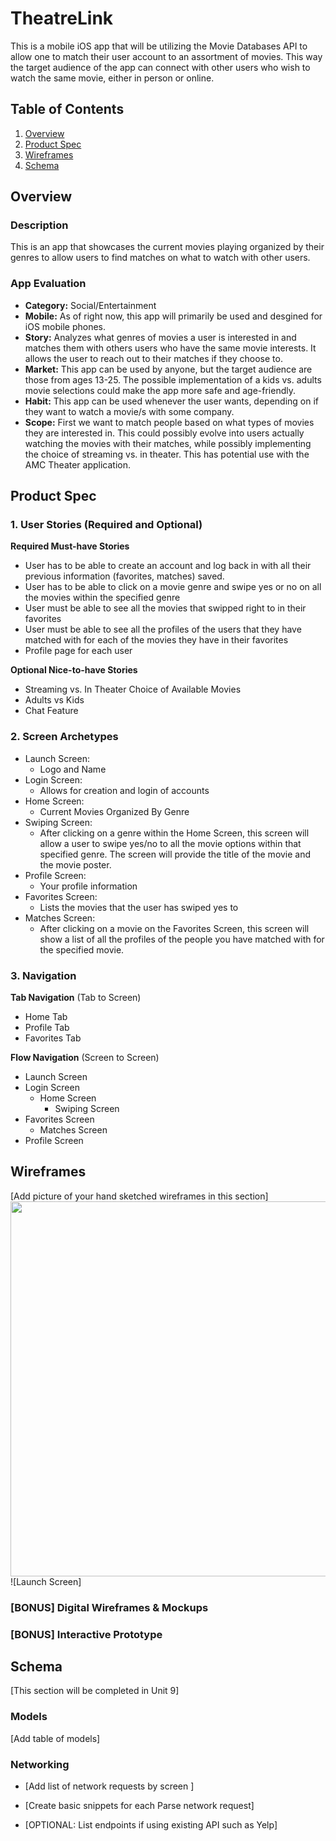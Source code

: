 # TheatreLink
This is a mobile iOS app that will be utilizing the Movie Databases API to allow one to match their user account to an assortment of movies. This way the target audience of the app can connect with other users who wish to watch the same movie, either in person or online. 

## Table of Contents
1. [Overview](#Overview)
1. [Product Spec](#Product-Spec)
1. [Wireframes](#Wireframes)
2. [Schema](#Schema)

## Overview
### Description
This is an app that showcases the current movies playing organized by their genres to allow users to find matches on what to watch with other users.

### App Evaluation
- **Category:** Social/Entertainment 
- **Mobile:** As of right now, this app will primarily be used and desgined for iOS mobile phones. 
- **Story:** Analyzes what genres of movies a user is interested in and matches them with others users who have the same movie interests. It allows the user to reach out to their matches if they choose to.
- **Market:** This app can be used by anyone, but the target audience are those from ages 13-25. The possible implementation of a kids vs. adults movie selections could make the app more safe and age-friendly. 
- **Habit:** This app can be used whenever the user wants, depending on if they want to watch a movie/s with some company.
- **Scope:** First we want to match people based on what types of movies they are interested in. This could possibly evolve into users actually watching the movies with their matches, while possibly implementing the choice of streaming vs. in theater. This has potential use with the AMC Theater application.

## Product Spec

### 1. User Stories (Required and Optional)

**Required Must-have Stories**

* User has to be able to create an account and log back in with all their previous information (favorites, matches) saved.
* User has to be able to click on a movie genre and swipe yes or no on all the movies within the specified genre
* User must be able to see all the movies that swipped right to in their favorites
* User must be able to see all the profiles of the users that they have matched with for each of the movies they have in their favorites
* Profile page for each user 

**Optional Nice-to-have Stories**
* Streaming vs. In Theater Choice of Available Movies
* Adults vs Kids 
* Chat Feature

### 2. Screen Archetypes

* Launch Screen: 
  * Logo and Name 
* Login Screen: 
  * Allows for creation and login of accounts
* Home Screen: 
  * Current Movies Organized By Genre
* Swiping Screen: 
  * After clicking on a genre within the Home Screen, this screen will allow a user to swipe yes/no to all the movie options within that specified genre. The screen will provide the title of the movie and the movie poster.
* Profile Screen: 
  * Your profile information 
* Favorites Screen: 
  * Lists the movies that the user has swiped yes to  
* Matches Screen: 
  * After clicking on a movie on the Favorites Screen, this screen will show a list of all the profiles of the people you have matched with for the specified movie.

### 3. Navigation

**Tab Navigation** (Tab to Screen)

* Home Tab
* Profile Tab
* Favorites Tab

**Flow Navigation** (Screen to Screen)

* Launch Screen
* Login Screen
   * Home Screen
     * Swiping Screen
* Favorites Screen
   * Matches Screen
* Profile Screen

## Wireframes
[Add picture of your hand sketched wireframes in this section]
<img src="../master/wireframes/launchScreen.png" width=600>
![Launch Screen]

### [BONUS] Digital Wireframes & Mockups

### [BONUS] Interactive Prototype

## Schema 
[This section will be completed in Unit 9]

### Models
[Add table of models]

### Networking
- [Add list of network requests by screen ]
- [Create basic snippets for each Parse network request]

- [OPTIONAL: List endpoints if using existing API such as Yelp]
